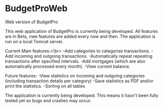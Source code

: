 # BudgetProWeb
Web version of BudgetPro

This web application of BudgetPro is currently being developed. All features are in Beta, nwe features are added every now and then. The application is run on a local Tomcat server.

Current Main features:<\br>
-Add categories to categorise transactions.
-Add incoming and outgoing transactions.
-Automatically repeat repeating transactions after specified intervals.
-Add mortgages (which are also automatically processed every month).
-View current balance.

Future features:
-View statistics on incoming and outgoing categories (including transaction details per category)
-Save statistics as PDF and/or print the statistics.
-Sorting on all tables

The application is currently being developed. This means it hasn't been fully tested yet so bugs and crashes may occur.
